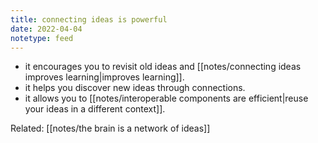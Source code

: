 ```yaml
---
title: connecting ideas is powerful
date: 2022-04-04
notetype: feed
---
```

- it encourages you to revisit old ideas and [[notes/connecting ideas improves learning|improves learning]].
- it helps you discover new ideas through connections.
- it allows you to [[notes/interoperable components are efficient|reuse your ideas in a different context]].

Related:
[[notes/the brain is a network of ideas]]